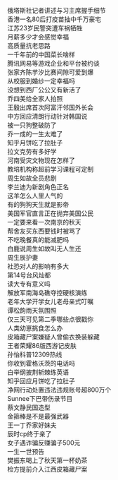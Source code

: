 俄塔斯社记者讲述与习主席握手细节  
香港一名80后打疫苗抽中千万豪宅  
江苏23岁民警突遭车祸牺牲  
月薪多少才会感觉幸福  
高质量抗老思路  
一千年前的中国菜长啥样  
腾讯网易等游戏企业和平台被约谈  
张家齐陈芋汐比赛间隙可爱到爆  
从校服到婚纱一定幸福吗  
没想到西厂公公又有新活了  
乔四美给全家人拍照  
王毅出席首次阿富汗邻国外长会  
中方回应清朗行动针对韩国说  
被一只狗整破防了  
乔一成的一生太难了  
知乎月饼吃了拉肚子  
拉文克劳有多好学  
河南受灾文物现在怎样了  
教培机构称超前学习课程可定制  
周生如故全员悲剧  
李兰迪为新剧角色正名  
这羊怎么人里人气的  
有的狗狗天生就是影帝  
美国军官直言正在抛弃美国公民  
一定要来看一次南京的秋天  
帮舍友买东西要钱时被骂了  
不吃晚餐真的能减肥吗  
白鹿说周生如故叫无人生还  
周生辰护妻  
社恐对人的影响有多大  
第14号台风灿都  
读大专有意义吗  
解放军南海岛礁夺控硬核演练  
老年大学开学女儿老母亲式叮嘱  
谭松韵雨天氛围照  
仅三天可见第二季哪些点很戳你  
人类幼崽挑食怎么办  
皮箱藏尸案嫌疑人曾偷衣换装躲藏  
王者荣耀86版西游记皮肤  
孙怡科普12309热线  
你收到霍格沃茨的电话吗  
白举纲披荆斩棘练英语  
知乎回应月饼吃了拉肚子  
净网行动处置违法违规账号超800万个  
Sunnee下巴带伤录节目  
蔡文静民国造型  
金箍棒是不是最强武器  
王一丁乔家好妹夫  
辰时cp终于亲了  
女子遇诈骗反赚骗子500元  
一生一世预告  
樊振东喝上了秋天第一杯奶茶  
检方提前介入江西皮箱藏尸案  
